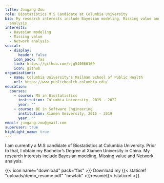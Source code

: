 ```yaml
---
title: Jungang Zou
role: Biostatistics M.S Candidate at Columbia University
bio: My research interests include Bayesian modeling, Missing value and Network
  analysis.
interests:
  - Bayesian modeling
  - Missing value
  - Network analysis
social:
  - display:
      header: false
    icon_pack: fas
    link: https://github.com/zjg540066169
    icon: github
organizations:
  - name: Columbia University's Mailman School of Public Health
    url: https://www.publichealth.columbia.edu/
education:
  courses:
    - course: MS in Biostatistics
      institution: Columbia University, 2019 - 2022
      year: ""
    - course: BE in Software Engineering
      institution: Xiamen University, 2015 - 2019
      year: ""
email: jungang.zou@gmail.com
superuser: true
highlight_name: true
---
```

I am currently a M.S candidate of Biostatistics at Columbia University. Prior to that, I obtain my Bachelor’s Degree at Xiamen University in China. My research interests include Bayesian modeling, Missing value and Network analysis. 



{{< icon name="download" pack="fas" >}} Download my {{< staticref "uploads/demo_resume.pdf" "newtab" >}}resumé{{< /staticref >}}.